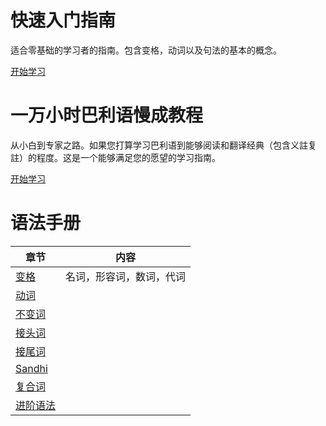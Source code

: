 # 快速入门指南

适合零基础的学习者的指南。包含变格，动词以及句法的基本的概念。

[开始学习](shortcut/summary.md)

# 一万小时巴利语慢成教程

从小白到专家之路。如果您打算学习巴利语到能够阅读和翻译经典（包含义註复註）的程度。这是一个能够满足您的愿望的学习指南。

[开始学习](palistep/summary.md)


# 语法手册

| 章节 |  内容  | 
| ---------- | ------ |
| [变格](declension/summary.md) | 名词，形容词，数词，代词 |
| [动词](verbal/summary.md) |  |
| [不变词]() |  |
| [接头词]() |  |
| [接尾词]() |  |
| [Sandhi]() |  |
| [复合词]() |  |
| [进阶语法](grammar/summary.md) |  |
